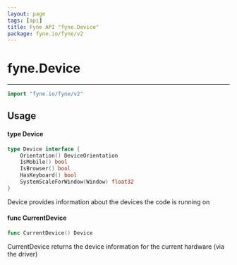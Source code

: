 ```yaml
---
layout: page
tags: [api]
title: Fyne API "fyne.Device"
package: fyne.io/fyne/v2
---
```


# fyne.Device
---
```go
import "fyne.io/fyne/v2"
```

## Usage

#### type Device

```go
type Device interface {
	Orientation() DeviceOrientation
	IsMobile() bool
	IsBrowser() bool
	HasKeyboard() bool
	SystemScaleForWindow(Window) float32
}
```

Device provides information about the devices the code is running on

#### func  CurrentDevice

```go
func CurrentDevice() Device
```
CurrentDevice returns the device information for the current hardware (via the driver)

